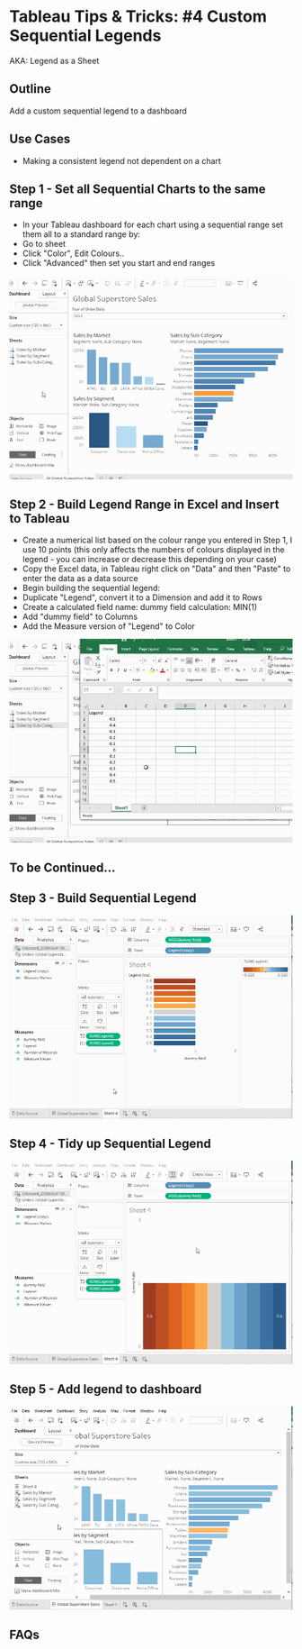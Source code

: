 # Tableau Tips & Tricks: #4 Custom Sequential Legends
AKA: Legend as a Sheet

## Outline

Add a custom sequential legend to a dashboard

## Use Cases
- Making a consistent legend not dependent on a chart

## Step 1 - Set all Sequential Charts to the same range
- In your Tableau dashboard for each chart using a sequential range set them all to a standard range by:
- Go to sheet
- Click "Color", Edit Colours..
- Click "Advanced" then set you start and end ranges

![Step 1](gifs/t&t_04_sequential_legend/custom_seq_legend_1_set_seq_for_all.gif "Step 1")


## Step 2 - Build Legend Range in Excel and Insert to Tableau
- Create a numerical list based on the colour range you entered in Step 1, I use 10 points (this only affects the numbers of colours displayed in the legend - you can increase or decrease this depending on your case)
- Copy the Excel data, in Tableau right click on "Data" and then "Paste" to enter the data as a data source
- Begin building the sequential legend:
- Duplicate "Legend", convert it to a Dimension and add it to Rows
- Create a calculated field
     name: dummy field
     calculation: MIN(1)
- Add "dummy field" to Columns
- Add the Measure version of "Legend" to Color

![Step 2](gifs/t&t_04_sequential_legend/custom_seq_legend_2_excel_transfer.gif "Step 2")


## To be Continued...


## Step 3 - Build Sequential Legend

![Step 3](gifs/t&t_04_sequential_legend/custom_seq_legend_3_build_seq.gif "Step 3")


## Step 4 - Tidy up Sequential Legend

![Step 4](gifs/t&t_04_sequential_legend/custom_seq_legend_4_tidy_up_seq.gif "Step 4")


## Step 5 - Add legend to dashboard

![Step 5](gifs/t&t_04_sequential_legend/custom_seq_legend_5_add_to_dash.gif "Step 5")

## FAQs